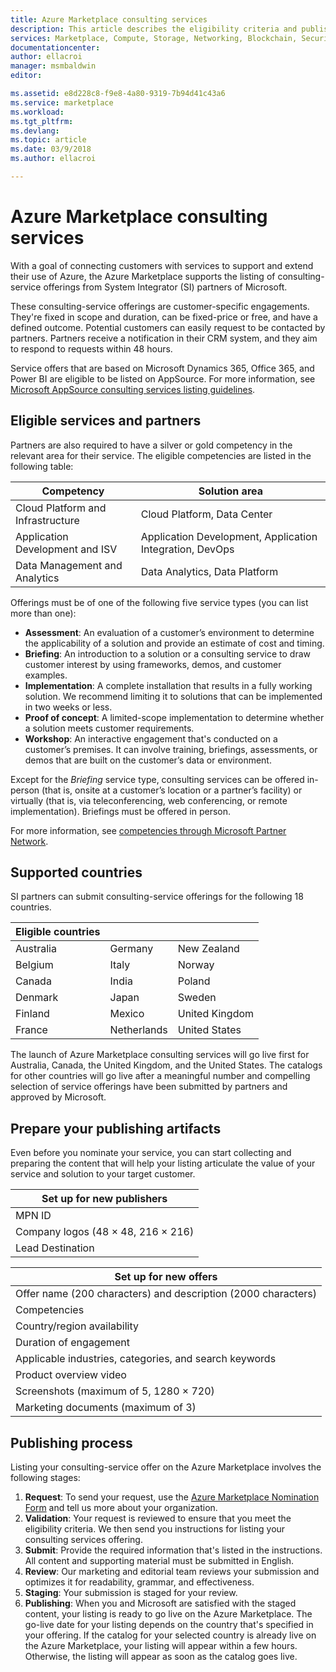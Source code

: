 ```yaml
---
title: Azure Marketplace consulting services 
description: This article describes the eligibility criteria and publishing requirements for new consulting-service offerings in the Azure Marketplace.
services: Marketplace, Compute, Storage, Networking, Blockchain, Security
documentationcenter:
author: ellacroi
manager: msmbaldwin
editor:

ms.assetid: e8d228c8-f9e8-4a80-9319-7b94d41c43a6
ms.service: marketplace
ms.workload: 
ms.tgt_pltfrm: 
ms.devlang: 
ms.topic: article
ms.date: 03/9/2018
ms.author: ellacroi

---
```


# Azure Marketplace consulting services
With a goal of connecting customers with services to support and extend their use of Azure, the Azure Marketplace supports the listing of consulting-service offerings from System Integrator (SI) partners of Microsoft. 

These consulting-service offerings are customer-specific engagements. They're fixed in scope and duration, can be fixed-price or free, and have a defined outcome. Potential customers can easily request to be contacted by partners. Partners receive a notification in their CRM system, and they aim to respond to requests within 48 hours.

Service offers that are based on Microsoft Dynamics 365, Office 365, and Power BI are eligible to be listed on AppSource. For more information, see [Microsoft AppSource consulting services listing guidelines](https://smp-cdn-prod.azureedge.net/documents/Microsoft%20AppSource%20Partner%20Listing%20Guidelines.pdf). 

## Eligible services and partners

Partners are also required to have a silver or gold competency in the relevant area for their service. The eligible competencies are listed in the following table:

|Competency  |Solution area  |
|---------|---------|
|Cloud Platform and Infrastructure     |   Cloud Platform, Data Center      |
|Application Development and ISV     |  Application Development, Application Integration, DevOps       |
|Data Management and Analytics    |  Data Analytics, Data Platform       |

Offerings must be of one of the following five service types (you can list more than one): 

* **Assessment**: An evaluation of a customer’s environment to determine the applicability of a solution and provide an estimate of cost and timing. 
* **Briefing**: An introduction to a solution or a consulting service to draw customer interest by using frameworks, demos, and customer examples. 
* **Implementation**: A complete installation that results in a fully working solution. We recommend limiting it to solutions that can be implemented in two weeks or less. 
* **Proof of concept**: A limited-scope implementation to determine whether a solution meets customer requirements. 
* **Workshop**: An interactive engagement that's conducted on a customer’s premises. It can involve training, briefings, assessments, or demos that are built on the customer’s data or environment. 

Except for the *Briefing* service type, consulting services can be offered in-person (that is, onsite at a customer’s location or a partner’s facility) or virtually (that is, via teleconferencing, web conferencing, or remote implementation). Briefings must be offered in person.

For more information, see [competencies through Microsoft Partner Network](https://partner.microsoft.com/en-US/membership/competencies). 

## Supported countries

SI partners can submit consulting-service offerings for the following 18 countries. 

|Eligible countries |  |  |
|---------|---------|---------|
|Australia    |Germany         |New Zealand         |
|Belgium     |Italy         |Norway         |
|Canada     |India         |Poland         |
|Denmark     |Japan         |Sweden         |
|Finland     |Mexico         |United Kingdom         |
|France     |Netherlands         |United States         |

The launch of Azure Marketplace consulting services will go live first for Australia, Canada, the United Kingdom, and the United States. The catalogs for other countries will go live after a meaningful number and compelling selection of service offerings have been submitted by partners and approved by Microsoft.

## Prepare your publishing artifacts
Even before you nominate your service, you can start collecting and preparing the content that will help your listing articulate the value of your service and solution to your target customer. 

|Set up for new publishers  |
|---------|
|MPN ID     |
|Company logos (48 &#215; 48, 216 &#215; 216)     |
|Lead Destination     |


|Set up for new offers  |
|---------|
|Offer name (200 characters) and description (2000 characters)    |
|Competencies     |
|Country/region availability     |
|Duration of engagement     |
|Applicable industries, categories, and search keywords     |
|Product overview video    |
|Screenshots (maximum of 5, 1280 &#215; 720)     |
|Marketing documents (maximum of 3)     |


## Publishing process
Listing your consulting-service offer on the Azure Marketplace involves the following stages:

1. **Request**: To send your request, use the [Azure Marketplace Nomination Form](https://azuremarketplace.microsoft.com/en-us/sell/nominate) and tell us more about your organization. 
2. **Validation**: Your request is reviewed to ensure that you meet the eligibility criteria. We then send you instructions for listing your consulting services offering. 
3. **Submit**: Provide the required information that's listed in the instructions. All content and supporting material must be submitted in English. 
4. **Review**: Our marketing and editorial team reviews your submission and optimizes it for readability, grammar, and effectiveness. 
5. **Staging**: Your submission is staged for your review. 
6. **Publishing**: When you and Microsoft are satisfied with the staged content, your listing is ready to go live on the Azure Marketplace. The go-live date for your listing depends on the country that's specified in your offering. If the catalog for your selected country is already live on the Azure Marketplace, your listing will appear within a few hours. Otherwise, the listing will appear as soon as the catalog goes live.

